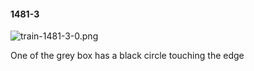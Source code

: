 #### 1481-3
![train-1481-3-0.png](https://github.com/lil-lab/nlvr/raw/master/nlvr/train/images/2/train-1481-3-0.png "train-1481-3-0.png")

One of the grey box has a black circle touching the edge